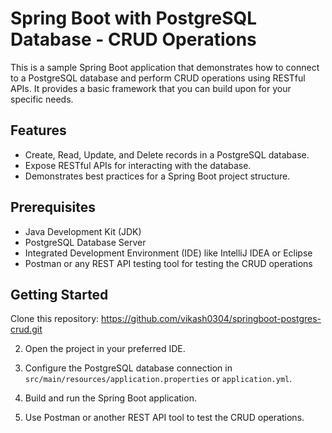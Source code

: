 # Spring Boot with PostgreSQL Database - CRUD Operations

This is a sample Spring Boot application that demonstrates how to connect to a PostgreSQL database and perform CRUD operations using RESTful APIs. It provides a basic framework that you can build upon for your specific needs.

## Features

- Create, Read, Update, and Delete records in a PostgreSQL database.
- Expose RESTful APIs for interacting with the database.
- Demonstrates best practices for a Spring Boot project structure.

## Prerequisites

- Java Development Kit (JDK)
- PostgreSQL Database Server
- Integrated Development Environment (IDE) like IntelliJ IDEA or Eclipse
- Postman or any REST API testing tool for testing the CRUD operations

## Getting Started

 Clone this repository: https://github.com/vikash0304/springboot-postgres-crud.git

 2. Open the project in your preferred IDE.

3. Configure the PostgreSQL database connection in `src/main/resources/application.properties` or `application.yml`.

4. Build and run the Spring Boot application.

5. Use Postman or another REST API tool to test the CRUD operations.

